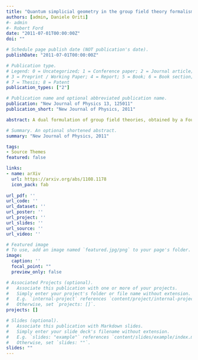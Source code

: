 ```yaml
---
title: "Quantum simplicial geometry in the group field theory formalism: reconsidering the Barrett-Crane model"
authors: [admin, Daniele Oriti]
#- admin
#- Robert Ford
date: "2011-07-01T00:00:00Z"
doi: ""

# Schedule page publish date (NOT publication's date).
publishDate: "2011-07-01T00:00:00Z"

# Publication type.
# Legend: 0 = Uncategorized; 1 = Conference paper; 2 = Journal article;
# 3 = Preprint / Working Paper; 4 = Report; 5 = Book; 6 = Book section;
# 7 = Thesis; 8 = Patent
publication_types: ["2"]

# Publication name and optional abbreviated publication name.
publication: "New Journal of Physics 13, 125011"
publication_short: "New Journal of Physics, 2011"

abstract: A dual formulation of group field theories, obtained by a Fourier transform mapping functions on a group to functions on its Lie algebra, has been proposed recently. In the case of the Ooguri model for SO(4) BF theory, the variables of the dual field variables are thus so(4) bivectors, which have a direct interpretation as the discrete B variables. Here we study a modification of the model by means of a constraint operator implementing the simplicity of the bivectors, in such a way that projected fields describe metric tetrahedra. This involves a extension of the usual GFT framework, where boundary operators are labelled by projected spin network states. By construction, the Feynman amplitudes are simplicial path integrals for constrained BF theory. We show that the spin foam formulation of these amplitudes corresponds to a variant of the Barrett-Crane model for quantum gravity. We then re-examin the arguments against the Barrett-Crane model(s), in light of our construction.

# Summary. An optional shortened abstract.
summary: "New Journal of Physics, 2011"

tags:
- Source Themes
featured: false

links:
- name: arXiv
  url: https://arxiv.org/abs/1108.1178
  icon_pack: fab
  
url_pdf: ''
url_code: ''
url_dataset: ''
url_poster: ''
url_project: ''
url_slides: ''
url_source: ''
url_video: ''

# Featured image
# To use, add an image named `featured.jpg/png` to your page's folder. 
image:
  caption: ''
  focal_point: ""
  preview_only: false

# Associated Projects (optional).
#   Associate this publication with one or more of your projects.
#   Simply enter your project's folder or file name without extension.
#   E.g. `internal-project` references `content/project/internal-project/index.md`.
#   Otherwise, set `projects: []`.
projects: []

# Slides (optional).
#   Associate this publication with Markdown slides.
#   Simply enter your slide deck's filename without extension.
#   E.g. `slides: "example"` references `content/slides/example/index.md`.
#   Otherwise, set `slides: ""`.
slides: ""
---
```


